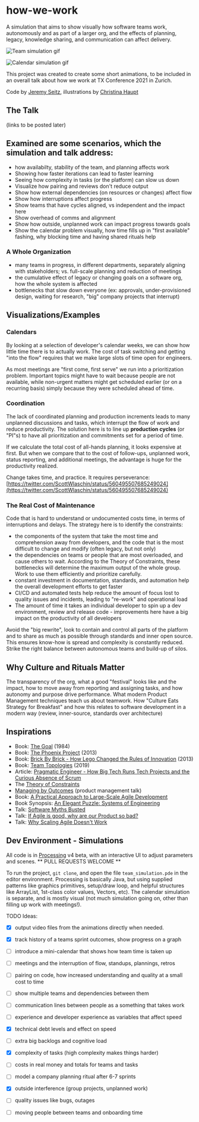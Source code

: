 # how-we-work

A simulation that aims to show visually how software teams work, autonomously and as part of a larger org, and the effects of planning, legacy, knowledge sharing, and communication can affect delivery.

![Team simulation gif](https://user-images.githubusercontent.com/7750/140018243-5e4c9298-4e7c-4002-987c-699c9593b19d.gif)

![Calendar simulation gif](https://user-images.githubusercontent.com/7750/140018209-037f7aa9-5417-45b8-ac87-831966e9a60c.gif)

This project was created to create some short animations, to be included in an overall talk about how we work at TX Conference 2021 in Zurich.

Code by [Jeremy Seitz](https://somebox.com/jeremy), illustrations by [Christina Haupt](https://www.instagram.com/chauptart/?hl=en)

## The Talk

(links to be posted later)


## Examined are some scenarios, which the simulation and talk address:

- how availabilty, stability of the team, and planning affects work
- Showing how faster iterations can lead to faster learning
- Seeing how complexity in tasks (or the platform) can slow us down
- Visualize how pairing and reviews don't reduce output
- Show how external dependencies (on resources or changes) affect flow
- Show how interruptions affect progress
- Show teams that have cycles aligned, vs independent and the impact here
- Show overhead of comms and alignment
- Show how outside, unplanned work can impact progress towards goals
- Show the calendar problem visually, how time fills up in "first available" fashing, why blocking time and having shared rituals help

### A Whole Organization
- many teams in progress, in different departments, separately aligning with stakeholders; vs. full-scale planning and reduction of meetings
- the cumulative effect of legacy or changing goals on a software org, how the whole system is affected
- bottlenecks that slow down everyone (ex: approvals, under-provisioned design, waiting for research, "big" company projects that interrupt)

## **Visualizations/Examples**

### Calendars

By looking at a selection of developer's calendar weeks, we can show how little time there is to actually work. The cost of task switching and getting "into the flow" requires that we make large slots of time open for engineers.

As most meetings are "first come, first serve" we run into a prioritization problem. Important topics might have to wait because people are not available, while non-urgent matters might get scheduled earlier (or on a recurring basis) simply because they were scheduled ahead of time.

### Coordination

The lack of coordinated planning and production increments leads to many unplanned discussions and tasks, which interrupt the flow of work and reduce productivity. The solution here is to line up **production cycles** (or "PI"s) to have all prioritization and commitments set for a period of time.

If we calculate the total cost of all-hands planning, it looks expensive at first. But when we compare that to the cost of follow-ups, unplanned work, status reporting, and additional meetings, the advantage is huge for the productivity realized.

Change takes time, and practice. It requires perseverance: [https://twitter.com/ScottWlaschin/status/560495507685249024](https://twitter.com/ScottWlaschin/status/560495507685249024)

### The Real Cost of Maintenance

Code that is hard to understand or undocumented costs time, in terms of interruptions and delays. The strategy here is to identify the constraints:

- the components of the system that take the most time and comprehension away from developers, and the code that is the most difficult to change and modify (often legacy, but not only)
- the dependencies on teams or people that are most overloaded, and cause others to wait. According to the Theory of Constraints, these bottlenecks will determine the maximum output of the whole group. Work to use them efficiently and prioritize carefully.
- constant investment in documentation, standards, and automation help the overall development efforts to get faster
- CI/CD and automated tests help reduce the amount of focus lost to quality issues and incidents, leading to "re-work" and operational load
- The amount of time it takes an individual developer to spin up a dev environment, review and release code - improvements here have a big impact on the productivity of all developers

Avoid the "big rewrite", look to contain and control all parts of the platform and to share as much as possible through standards and inner open source. This ensures know-how is spread and complexity is constantly reduced. Strike the right balance between autonomous teams and build-up of silos.

## Why Culture and Rituals Matter

The transparency of the org, what a good "festival" looks like and the impact, how to move away from reporting and assigning tasks, and how autonomy and purpose drive performance. What modern Product Management techniques teach us about teamwork. How "Culture Eats Strategy for Breakfast" and how this relates to software development in a modern way (review, inner-source, standards over architecture)

## Inspirations
- Book: [The Goal](https://www.amazon.com/Goal-Process-Ongoing-Improvement/dp/0884271951) (1984)
- Book: [The Phoenix Project](https://itrevolution.com/the-phoenix-project/) (2013)
- Book: [Brick By Brick - How Lego Changed the Rules of Innovation](https://www.amazon.com/Brick-Rewrote-Innovation-Conquered-Industry/dp/0307951618) (2013)
- Book: [Team Topologies](https://teamtopologies.com/) (2019)
- Article: [Pragmatic Engineer - How Big Tech Runs Tech Projects and the Curious Absence of Scrum](https://newsletter.pragmaticengineer.com/p/project-management-in-tech?utm_source=pocket_mylist)
- The [Theory of Constraints](https://en.wikipedia.org/wiki/Theory_of_constraints)
- [Managing by Outcomes](https://www.producttalk.org/2019/10/managing-outcomes/) (product management talk)
- Book: [A Practical Approach to Large-Scale Agile Development](https://www.amazon.com/Practical-Approach-Large-Scale-Agile-Development/dp/0321821726)
- Book Synopsis: [An Elegant Puzzle: Systems of Engineering](https://medium.com/@sjonany/book-an-elegant-puzzle-systems-of-engineering-management-will-larson-f729447a43c)
- Talk: [Software Myths Busted](https://www.youtube.com/watch?v=GF_jiO73L7o)
- Talk: [If Agile is good, why are our Product so bad?](https://www.youtube.com/watch?v=2JNXx8VdbAE)
- Talk: [Why Scaling Agile Doesn't Work](https://www.youtube.com/watch?v=2zYxWEZ0gYg)



## Dev Environment - Simulations

All code is in [Processing](https://processing.org) v4 beta, with an interactive UI to adjust parameters and scenes. 
** PULL REQUESTS WELCOME **

To run the project, `git clone`, and open the file `team_simulation.pde` in the editor environment. Processing is basically Java, but using supplied patterns like graphics primitives, setup/draw loop, and helpful structures like ArrayList, 1st-class color values, Vectors, etc). The calendar simulation is separate, and is mostly visual (not much simulation going on, other than filling up work with meetings!).

TODO Ideas: 
- [x] output video files from the animations directly when needed.
- [x] track history of a teams sprint outcomes, show progress on a graph
- [ ] introduce a mini-calendar that shows how team time is taken up
- [ ] meetings and the interruption of flow, standups, plannings, retros
- [ ] pairing on code, how increased understanding and quality at a small cost to time
- [ ] show multiple teams and dependencies between them
- [ ] communication lines between people as a something that takes work
- [ ] experience and developer experience as variables that affect speed
- [x] technical debt levels and effect on speed
- [ ] extra big backlogs and cognitive load
- [x] complexity of tasks (high complexity makes things harder)
- [ ] costs in real money and totals for teams and tasks
- [ ] model a company planning ritual after 6-7 sprints
- [x] outside interference (group projects, unplanned work)
- [ ] quality issues like bugs, outages
- [ ] moving people between teams and onboarding time

